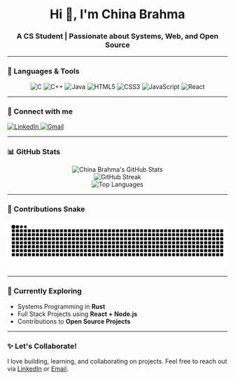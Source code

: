 <h1 align="center">Hi 👋, I'm China Brahma</h1>
<h3 align="center">A CS Student | Passionate about Systems, Web, and Open Source</h3>

---

### 🧰 Languages & Tools

<div align="center">
  <img src="https://cdn.jsdelivr.net/gh/devicons/devicon/icons/c/c-original.svg" height="40" alt="C" />
  <img src="https://cdn.jsdelivr.net/gh/devicons/devicon/icons/cplusplus/cplusplus-original.svg" height="40" alt="C++" />
  <img src="https://cdn.jsdelivr.net/gh/devicons/devicon/icons/java/java-original.svg" height="40" alt="Java" />
  <img src="https://cdn.jsdelivr.net/gh/devicons/devicon/icons/html5/html5-original.svg" height="40" alt="HTML5" />
  <img src="https://cdn.jsdelivr.net/gh/devicons/devicon/icons/css3/css3-original.svg" height="40" alt="CSS3" />
  <img src="https://cdn.jsdelivr.net/gh/devicons/devicon/icons/javascript/javascript-original.svg" height="40" alt="JavaScript" />
  <img src="https://cdn.jsdelivr.net/gh/devicons/devicon/icons/react/react-original.svg" height="40" alt="React" />
</div>

---

### 🔗 Connect with me

<div align="left">
  <a href="https://www.linkedin.com/in/chinabrahma" target="_blank">
    <img src="https://raw.githubusercontent.com/maurodesouza/profile-readme-generator/master/src/assets/icons/social/linkedin/default.svg" width="40" height="40" alt="LinkedIn" />
  </a>
  <a href="mailto:chinabrahma@gmail.com" target="_blank">
    <img src="https://raw.githubusercontent.com/maurodesouza/profile-readme-generator/master/src/assets/icons/social/gmail/default.svg" width="40" height="40" alt="Gmail" />
  </a>
</div>

---

### 📊 GitHub Stats

<div align="center">
  <img src="https://github-readme-stats.vercel.app/api?username=chinabrahma&show_icons=true&theme=radical" alt="China Brahma's GitHub Stats" />
  <br />
  <img src="https://github-readme-streak-stats.herokuapp.com/?user=chinabrahma&theme=radical" alt="GitHub Streak" />
  <br />
  <img src="https://github-readme-stats.vercel.app/api/top-langs/?username=chinabrahma&layout=compact&theme=radical" alt="Top Languages" />
</div>

---

### 🐍 Contributions Snake

<div align="center">
  <img src="https://raw.githubusercontent.com/chinabrahma/chinabrahma/output/snake.svg" alt="Snake animation" />
</div>

---

### 🧭 Currently Exploring
- Systems Programming in **Rust**
- Full Stack Projects using **React + Node.js**
- Contributions to **Open Source Projects**

---

### ✨ Let's Collaborate!
I love building, learning, and collaborating on projects. Feel free to reach out via [LinkedIn](https://www.linkedin.com/in/chinabrahma) or [Email](mailto:chinabrahma@gmail.com).

